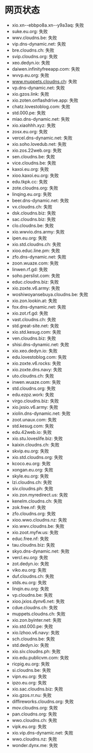 # 网页状态
- xio.xn--ebbpo8a.xn--y9a3aq: 失败
- suke.eu.org: 失败
- wwv.cloudns.be: 失败
- vip.dns-dynamic.net: 失败
- bre.cloudns.ch: 失败
- svip.cloudns.org: 失败
- xeo.dedyn.io: 失败
- daiwen.infinityfreeapp.com: 失败
- wvvp.eu.org: 失败
- www.muppets.cloudns.ch: 失败
- vp.dns-dynamic.net: 失败
- xio.gzos.link: 失败
- xio.zoten.onflashdrive.app: 失败
- chatz.lovestoblog.com: 失败
- std.000.pe: 失败
- miao.dns-dynamic.net: 失败
- xio.xiaohhh.xyz: 失败
- zosx.eu.org: 失败
- vercel.dns-dynamic.net: 失败
- xio.soho.lovedub.net: 失败
- xio.zos.22web.org: 失败
- sen.cloudns.be: 失败
- vice.cloudns.be: 失败
- kaxoi.eu.org: 失败
- xioo.kaxoi.eu.org: 失败
- edu.tkpk.cc: 失败
- zote.cloudns.org: 失败
- linqing.eu.org: 失败
- beer.dns-dynamic.net: 失败
- vx.cloudns.ch: 失败
- dsk.cloudns.biz: 失败
- sac.cloudns.biz: 失败
- clo.cloudns.be: 失败
- xio.wwvio.dns.army: 失败
- ipen.eu.org: 失败
- xio.std.cloudns.ch: 失败
- xioo.educ.line.pm: 失败
- zfo.dns-dynamic.net: 失败
- zoon.wuaze.com: 失败
- linwen.rf.gd: 失败
- soho.perslist.com: 失败
- educ.cloudns.biz: 失败
- xio.zoxte.v6.army: 失败
- woshiwoyansebuya.cloudns.be: 失败
- xio.zon.lookin.at: 失败
- fox.dns-dynamic.net: 失败
- xio.zot.rf.gd: 失败
- vast.cloudns.ch: 失败
- std.great-site.net: 失败
- xio.std.kesug.com: 失败
- ven.cloudns.biz: 失败
- shisi.dns-dynamic.net: 失败
- xio.xeo.dedyn.io: 失败
- edu.lovestoblog.com: 失败
- xio.zoxte.v6.rocks: 失败
- xio.zoxte.dns.navy: 失败
- uto.cloudns.ch: 失败
- inwen.wuaze.com: 失败
- std.cloudns.org: 失败
- edu.ezpz.work: 失败
- virgo.cloudns.biz: 失败
- xio.jxsio.v6.army: 失败
- xiolin.dns-dynamic.net: 失败
- zoot.unaux.com: 失败
- std.kesug.com: 失败
- edu.42web.io: 失败
- xio.stu.loveslife.biz: 失败
- kaixin.cloudns.ch: 失败
- skvip.eu.org: 失败
- xio.std.cloudns.org: 失败
- kcoco.eu.org: 失败
- xongan.eu.org: 失败
- skyle.eu.org: 失败
- lzi.cloudns.ch: 失败
- siv.cloudns.ph: 失败
- xio.zon.myredirect.us: 失败
- kenelm.cloudns.ch: 失败
- zok.free.nf: 失败
- zfo.cloudns.org: 失败
- xioo.wwo.cloudns.nz: 失败
- xio.wwv.cloudns.be: 失败
- xio.zoot.myfw.us: 失败
- educ.free.nf: 失败
- tau.cloudns.biz: 失败
- skyo.dns-dynamic.net: 失败
- vercl.eu.org: 失败
- zot.dedyn.io: 失败
- viko.eu.org: 失败
- duf.cloudns.ch: 失败
- stds.eu.org: 失败
- linqin.eu.org: 失败
- vp.cloudns.be: 失败
- xioo.jxios.dynv6.net: 失败
- cdue.cloudns.ch: 失败
- muppets.cloudns.ch: 失败
- xio.zon.byinter.net: 失败
- xio.std.000.pe: 失败
- xio.lzhoo.v6.navy: 失败
- sch.cloudns.be: 失败
- std.dedyn.io: 失败
- xio.siv.cloudns.ph: 失败
- xio.edu.publicvm.com: 失败
- ricpig.eu.org: 失败
- si.cloudns.be: 失败
- vipn.eu.org: 失败
- ipzo.eu.org: 失败
- xio.sac.cloudns.biz: 失败
- xio.gzos.rr.nu: 失败
- diffireworks.cloudns.org: 失败
- mov.cloudns.org: 失败
- pan.cloudns.org: 失败
- wwo.cloudns.ch: 失败
- vipk.eu.org: 失败
- xio.vip.dns-dynamic.net: 失败
- wwo.cloudns.nz: 失败
- wonder.dynx.me: 失败
